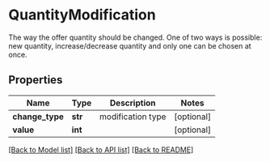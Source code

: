 # QuantityModification

The way the offer quantity should be changed. One of two ways is possible: new quantity, increase/decrease quantity and only one can be chosen at once.
## Properties
Name | Type | Description | Notes
------------ | ------------- | ------------- | -------------
**change_type** | **str** | modification type | [optional] 
**value** | **int** |  | [optional] 

[[Back to Model list]](../README.md#documentation-for-models) [[Back to API list]](../README.md#documentation-for-api-endpoints) [[Back to README]](../README.md)


